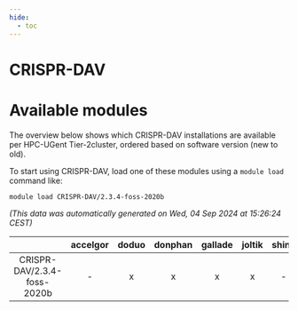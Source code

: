 ```yaml
---
hide:
  - toc
---
```


CRISPR-DAV
==========

# Available modules


The overview below shows which CRISPR-DAV installations are available per HPC-UGent Tier-2cluster, ordered based on software version (new to old).

To start using CRISPR-DAV, load one of these modules using a `module load` command like:

```shell
module load CRISPR-DAV/2.3.4-foss-2020b
```

*(This data was automatically generated on Wed, 04 Sep 2024 at 15:26:24 CEST)*  

| |accelgor|doduo|donphan|gallade|joltik|shinx|skitty|
| :---: | :---: | :---: | :---: | :---: | :---: | :---: | :---: |
|CRISPR-DAV/2.3.4-foss-2020b|-|x|x|x|x|-|-|
